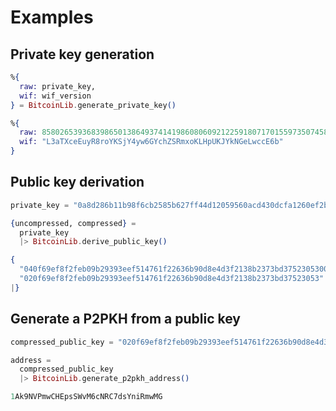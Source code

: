 # Examples

## Private key generation

```elixir
%{
  raw: private_key, 
  wif: wif_version
} = BitcoinLib.generate_private_key()
```

```elixir
%{
  raw: 85802653936839865013864937414198608060921225918071701559735074585839951298352,
  wif: "L3aTXceEuyR8roYKSjY4yw6GYchZSRmxoKLHpUKJYkNGeLwccE6b"
}
```

## Public key derivation

```elixir
private_key = "0a8d286b11b98f6cb2585b627ff44d12059560acd430dcfa1260ef2bd9569373"

{uncompressed, compressed} =
  private_key
  |> BitcoinLib.derive_public_key()
```

```elixir
{
  "040f69ef8f2feb09b29393eef514761f22636b90d8e4d3f2138b2373bd37523053002119e16b613619691f760eadd486315fc9e36491c7adb76998d1b903b3dd12",
  "020f69ef8f2feb09b29393eef514761f22636b90d8e4d3f2138b2373bd37523053"
|}
```

## Generate a P2PKH from a public key

```elixir
compressed_public_key = "020f69ef8f2feb09b29393eef514761f22636b90d8e4d3f2138b2373bd37523053"

address =
  compressed_public_key
  |> BitcoinLib.generate_p2pkh_address()
```

```elixir
1Ak9NVPmwCHEpsSWvM6cNRC7dsYniRmwMG
```
